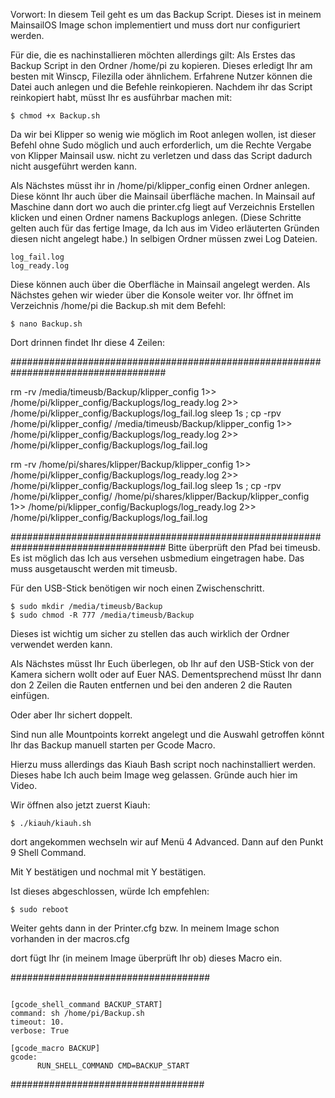 Vorwort: 
In diesem Teil geht es um das Backup Script. Dieses ist in meinem MainsailOS Image schon implementiert und muss dort nur configuriert werden. 

Für die, die es nachinstallieren möchten allerdings gilt:
Als Erstes das Backup Script in den Ordner /home/pi zu kopieren.
Dieses erledigt Ihr am besten mit Winscp, Filezilla oder ähnlichem. Erfahrene Nutzer können die Datei auch anlegen und die Befehle reinkopieren.
Nachdem ihr das Script reinkopiert habt, müsst Ihr es ausführbar machen mit:
```
$ chmod +x Backup.sh
```
Da wir bei Klipper so wenig wie möglich im Root anlegen wollen, ist dieser Befehl ohne Sudo möglich und auch erforderlich, um die Rechte 
Vergabe von Klipper Mainsail usw. nicht zu verletzen und dass das Script dadurch nicht ausgeführt werden kann.

Als Nächstes müsst ihr in /home/pi/klipper_config einen Ordner anlegen. Diese könnt Ihr auch über die Mainsail überfläche machen. 
In Mainsail auf Maschine dann dort wo auch die printer.cfg liegt auf Verzeichnis Erstellen klicken und einen Ordner namens Backuplogs anlegen.
(Diese Schritte gelten auch für das fertige Image, da Ich aus im Video erläuterten Gründen diesen nicht angelegt habe.)
In selbigen Ordner müssen zwei Log Dateien.
```
log_fail.log
log_ready.log 
```
Diese können auch über die Oberfläche in Mainsail angelegt werden.
Als Nächstes gehen wir wieder über die Konsole weiter vor.
Ihr öffnet im Verzeichnis /home/pi die Backup.sh mit dem Befehl:
```
$ nano Backup.sh
```
Dort drinnen findet Ihr diese 4 Zeilen:

####################################################################################

rm -rv /media/timeusb/Backup/klipper_config 1>> /home/pi/klipper_config/Backuplogs/log_ready.log 2>> /home/pi/klipper_config/Backuplogs/log_fail.log 
sleep 1s ; cp -rpv /home/pi/klipper_config/ /media/timeusb/Backup/klipper_config 1>> /home/pi/klipper_config/Backuplogs/log_ready.log 2>> /home/pi/klipper_config/Backuplogs/log_fail.log

rm -rv /home/pi/shares/klipper/Backup/klipper_config 1>> /home/pi/klipper_config/Backuplogs/log_ready.log 2>> /home/pi/klipper_config/Backuplogs/log_fail.log 
sleep 1s ; cp -rpv /home/pi/klipper_config/ /home/pi/shares/klipper/Backup/klipper_config 1>> /home/pi/klipper_config/Backuplogs/log_ready.log 2>> /home/pi/klipper_config/Backuplogs/log_fail.log  

####################################################################################
Bitte überprüft den Pfad bei timeusb. Es ist möglich das Ich aus versehen usbmedium eingetragen habe. Das muss ausgetauscht werden mit timeusb.

Für den USB-Stick benötigen wir noch einen Zwischenschritt.
```
$ sudo mkdir /media/timeusb/Backup
$ sudo chmod -R 777 /media/timeusb/Backup
```
Dieses ist wichtig um sicher zu stellen das auch wirklich der Ordner verwendet werden kann.


Als Nächstes müsst Ihr Euch überlegen, ob Ihr auf den USB-Stick von der Kamera sichern wollt oder auf Euer NAS.
Dementsprechend müsst Ihr dann don 2 Zeilen die Rauten entfernen und bei den anderen 2 die Rauten einfügen.

Oder aber Ihr sichert doppelt.

Sind nun alle Mountpoints korrekt angelegt und die Auswahl getroffen könnt Ihr das Backup manuell starten per Gcode Macro.

Hierzu muss allerdings das Kiauh Bash script noch nachinstalliert werden. Dieses habe Ich auch beim Image weg gelassen. Gründe auch hier im Video.

Wir öffnen also jetzt zuerst Kiauh:
```
$ ./kiauh/kiauh.sh
```
dort angekommen wechseln wir auf Menü 4 Advanced.
Dann auf den Punkt 9 Shell Command.

Mit Y bestätigen und nochmal mit Y bestätigen.

Ist dieses abgeschlossen, würde Ich empfehlen:
```
$ sudo reboot
```
Weiter gehts dann in der Printer.cfg bzw. In meinem Image schon vorhanden in der macros.cfg

dort fügt Ihr (in meinem Image überprüft Ihr ob) dieses Macro ein.

####################################
```

[gcode_shell_command BACKUP_START]
command: sh /home/pi/Backup.sh
timeout: 10.
verbose: True

[gcode_macro BACKUP]
gcode: 
      RUN_SHELL_COMMAND CMD=BACKUP_START

```
###################################

